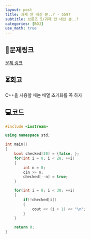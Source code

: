 ```yaml
---
layout: post
title: 과제 안 내신 분..? - 5597
subtitle: 브론즈 5/과제 안 내신 분..?
categories: [BOJ]
use_math: true
---
```


## 📑문제링크

[문제 링크](https://www.acmicpc.net/problem/5597)

## ⏳회고

C++을 사용할 때는 배열 초기화를 꼭 하자

## 💻코드

```cpp
#include <iostream>

using namespace std;

int main()
{
    bool checked[30] = {false, };
    for(int i = 0; i < 28; ++i)
    {
        int n = 0;
        cin >> n;
        checked[--n] = true; 
    }

    for(int i = 0; i < 30; ++i)
    {
        if(!checked[i])
        {
            cout << (i + 1) << "\n";
        }
    }

    return 0;
}
```